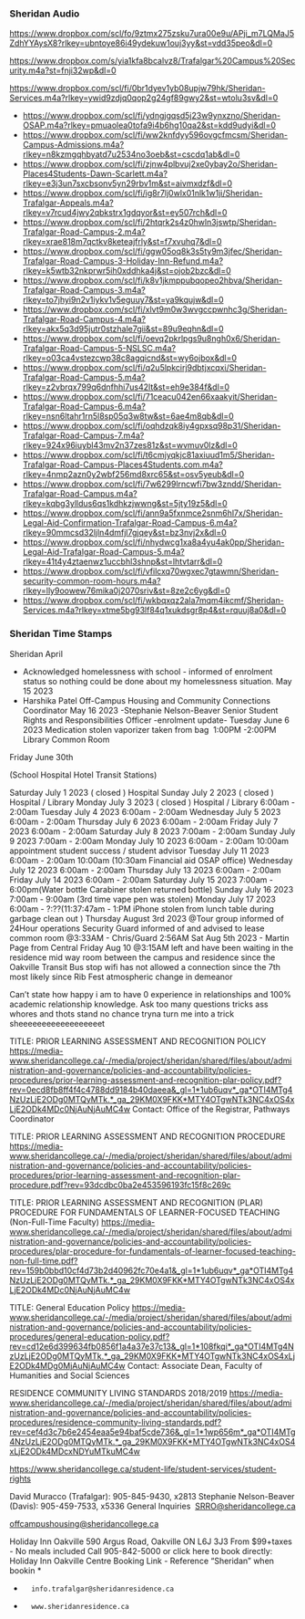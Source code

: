 ### Sheridan Audio
https://www.dropbox.com/scl/fo/9ztmx275zsku7ura00e9u/APji_m7LQMaJ5ZdhYYAysX8?rlkey=ubntoye86i49ydekuw1ouj3yy&st=vdd35peo&dl=0

https://www.dropbox.com/s/yia1kfa8bcalvz8/Trafalgar%20Campus%20Security.m4a?st=fnji32wp&dl=0


https://www.dropbox.com/scl/fi/0br1dyev1yb08upjw79hk/Sheridan-Services.m4a?rlkey=ywid9zdjq0qop2g24gf89gwy2&st=wtolu3sv&dl=0


- https://www.dropbox.com/scl/fi/ydngjgqsd5j23w9ynxzno/Sheridan-OSAP.m4a?rlkey=pmuaolea0tofa9i4b6hg10qa2&st=kdd9udyi&dl=0
- https://www.dropbox.com/scl/fi/ww2knfdyy596ovgcfmcsm/Sheridan-Campus-Admissions.m4a?rlkey=n8kzmgqhbyatd7u2534no3oeb&st=cscdq1ab&dl=0
- https://www.dropbox.com/scl/fi/zjnw4plbvuj2xe0ybay2o/Sheridan-Places4Students-Dawn-Scarlett.m4a?rlkey=e3j3un7sxcbsonv5yn29rbv1m&st=aivmxdzf&dl=0
- https://www.dropbox.com/scl/fi/ig8r7lj0wlx01nlk1w1ji/Sheridan-Trafalgar-Appeals.m4a?rlkey=v7rcud4jwy2qbkstrx1gdqyor&st=ey507rch&dl=0
- https://www.dropbox.com/scl/fi/2htqrk2s4z0hwln3jswtp/Sheridan-Trafalgar-Road-Campus-2.m4a?rlkey=xrae818m7qctkv8keteajfrly&st=f7xvuhq7&dl=0
- https://www.dropbox.com/scl/fi/ggw05oq8k3s5ty9m3jfec/Sheridan-Trafalgar-Road-Campus-3-Holiday-Inn-Refund.m4a?rlkey=k5wtb32nkprwr5ih0xddhka4j&st=ojob2bzc&dl=0
- https://www.dropbox.com/scl/fi/k8v1jkmppubqopeo2hbva/Sheridan-Trafalgar-Road-Campus-3.m4a?rlkey=to7jhyi9n2v1iykv1v5eguuy7&st=ya9kqujw&dl=0
- https://www.dropbox.com/scl/fi/xlvt9m0w3wvgccpwnhc3g/Sheridan-Trafalgar-Road-Campus-4.m4a?rlkey=akx5q3d95jutr0stzhale7gii&st=89u9eqhn&dl=0
- https://www.dropbox.com/scl/fi/oevq2pkrlpgs9u8ngh0x6/Sheridan-Trafalgar-Road-Campus-5-NSLSC.m4a?rlkey=o03ca4vstezcwp38c8agqicnd&st=wy6ojbox&dl=0
- https://www.dropbox.com/scl/fi/q2u5lpkcirj9dbtjxcqxi/Sheridan-Trafalgar-Road-Campus-5.m4a?rlkey=z2vbrqx799q6dnfhhi7us42lt&st=eh9e384f&dl=0
- https://www.dropbox.com/scl/fi/71ceacu042en66xaakyit/Sheridan-Trafalgar-Road-Campus-6.m4a?rlkey=nsn6ltahr1rn5l8sp05q3w8tw&st=6ae4m8qb&dl=0
- https://www.dropbox.com/scl/fi/oqhdzqk8iy4gpxsq98p31/Sheridan-Trafalgar-Road-Campus-7.m4a?rlkey=924x96iuybl43mv2n37zes81z&st=wvmuv0lz&dl=0
- https://www.dropbox.com/scl/fi/t6cmjyqkjc81axiuud1m5/Sheridan-Trafalgar-Road-Campus-Places4Students.com.m4a?rlkey=4nmp2azn0y2wbf256md8xrc65&st=osv5yeub&dl=0
- https://www.dropbox.com/scl/fi/7w6299lrncwfi7bw3zndd/Sheridan-Trafalgar-Road-Campus.m4a?rlkey=kqbg3ylldus6qs1kdhkzjwwng&st=5jty19z5&dl=0
- https://www.dropbox.com/scl/fi/ann9a5fxnmce2snm6hl7x/Sheridan-Legal-Aid-Confirmation-Trafalgar-Road-Campus-6.m4a?rlkey=90mmcsd32ljln4dmfjl7gjqey&st=bz3nvj2x&dl=0
- https://www.dropbox.com/scl/fi/nhydwcg1xa8a4yu4ak0pp/Sheridan-Legal-Aid-Trafalgar-Road-Campus-5.m4a?rlkey=41t4y4ztaenwz1uccbhl3shnp&st=lhtvtarr&dl=0
- https://www.dropbox.com/scl/fi/vfilcxq70wgxec7gtawmn/Sheridan-security-common-room-hours.m4a?rlkey=lly9oowew76mika0j2070sriv&st=8ze2c6yg&dl=0
- https://www.dropbox.com/scl/fi/wkbqxqz2ala7mqm4ikcmf/Sheridan-Services.m4a?rlkey=xtme5bg93lf84q1xukdsgr8p4&st=rquuj8a0&dl=0




### Sheridan Time Stamps


Sheridan
April 
- Acknowledged homelessness with school - informed of enrolment status so nothing could be done about my homelessness situation.
May 15 2023
- Harshika Patel Off-Campus Housing and Community Connections Coordinator
May 16 2023
-Stephanie Nelson-Beaver Senior Student Rights and Responsibilities Officer
-enrolment update-
Tuesday June 6 2023
Medication stolen vaporizer taken from bag 
1:00PM -2:00PM Library Common Room

Friday June 30th

(School Hospital Hotel Transit Stations)

Saturday July 1 2023 ( closed ) Hospital
Sunday July 2 2023 ( closed ) Hospital / Library
Monday July 3 2023 ( closed ) Hospital / Library
6:00am - 2:00am
Tuesday July 4 2023
6:00am - 2:00am 
Wednesday July 5 2023
6:00am - 2:00am
Thursday July 6 2023
6:00am - 2:00am
Friday July 7 2023
6:00am - 2:00am
Saturday July 8 2023
7:00am - 2:00am
Sunday July 9 2023
7:00am - 2:00am
Monday July 10 2023
6:00am - 2:00am
10:00am appointment student success / student advisor 
Tuesday July 11 2023
6:00am - 2:00am
10:00am (10:30am Financial aid OSAP office)
Wednesday July 12 2023
6:00am - 2:00am
Thursday July 13 2023
6:00am - 2:00am
Friday July 14 2023
6:00am - 2:00am
Saturday July 15 2023
7:00am - 6:00pm(Water bottle Carabiner stolen returned bottle)
Sunday July 16 2023
7:00am - 9:00am (3rd time vape pen was stolen)
Monday July 17 2023
6:00am - ?:??(11:37:47am - 1:PM iPhone stolen from lunch table during garbage clean out )
Thursday August 3rd 2023
@Tour group informed of 24Hour operations Security Guard informed of and advised to lease common room @3:33AM -  Chris/Guard
2:56AM Sat Aug 5th 2023 - Martin Page from Central
Friday Aug 10 @3:15AM left and have been waiting in the residence mid way room between the campus and residence since the Oakville Transit Bus stop wifi has not allowed a connection since the 7th most likely since Rib Fest atmospheric change in demeanor

Can’t state how happy i am to have 0 experience in relationships and 100% academic relationship knowledge. Ask too many questions tricks ass whores and thots stand no chance tryna turn me into a trick sheeeeeeeeeeeeeeeeeet  


TITLE: PRIOR LEARNING ASSESSMENT AND RECOGNITION POLICY
https://media-www.sheridancollege.ca/-/media/project/sheridan/shared/files/about/administration-and-governance/policies-and-accountability/policies-procedures/prior-learning-assessment-and-recognition-plar-policy.pdf?rev=0ecd8fb8ff4f4c4788dd9184b40daeea&_gl=1*1ub6uqv*_ga*OTI4MTg4NzUzLjE2ODg0MTQyMTk.*_ga_29KM0X9FKK*MTY4OTgwNTk3NC4xOS4xLjE2ODk4MDc0NjAuNjAuMC4w
Contact: Office of the Registrar, Pathways Coordinator

TITLE: PRIOR LEARNING ASSESSMENT AND RECOGNITION PROCEDURE
https://media-www.sheridancollege.ca/-/media/project/sheridan/shared/files/about/administration-and-governance/policies-and-accountability/policies-procedures/prior-learning-assessment-and-recognition-plar-procedure.pdf?rev=93dcdbc0ba2e453596193fc15f8c269c

TITLE: PRIOR LEARNING ASSESSMENT AND RECOGNITION (PLAR) PROCEDURE FOR FUNDAMENTALS OF LEARNER-FOCUSED TEACHING (Non-Full-Time Faculty)
https://media-www.sheridancollege.ca/-/media/project/sheridan/shared/files/about/administration-and-governance/policies-and-accountability/policies-procedures/plar-procedure-for-fundamentals-of-learner-focused-teaching-non-full-time.pdf?rev=159b0bbd10cf4d73b2d40962fc70e4a1&_gl=1*1ub6uqv*_ga*OTI4MTg4NzUzLjE2ODg0MTQyMTk.*_ga_29KM0X9FKK*MTY4OTgwNTk3NC4xOS4xLjE2ODk4MDc0NjAuNjAuMC4w

TITLE: General Education Policy
https://media-www.sheridancollege.ca/-/media/project/sheridan/shared/files/about/administration-and-governance/policies-and-accountability/policies-procedures/general-education-policy.pdf?rev=cd12e6d399634fb0856f1a4a37e37c13&_gl=1*108fkqi*_ga*OTI4MTg4NzUzLjE2ODg0MTQyMTk.*_ga_29KM0X9FKK*MTY4OTgwNTk3NC4xOS4xLjE2ODk4MDg0MjAuNjAuMC4w
Contact: Associate Dean, Faculty of Humanities and Social Sciences


RESIDENCE COMMUNITY LIVING STANDARDS 2018/2019
https://media-www.sheridancollege.ca/-/media/project/sheridan/shared/files/about/administration-and-governance/policies-and-accountability/policies-procedures/residence-community-living-standards.pdf?rev=cef4d3c7b6e2454eaa5e94baf5cde736&_gl=1*1wp656m*_ga*OTI4MTg4NzUzLjE2ODg0MTQyMTk.*_ga_29KM0X9FKK*MTY4OTgwNTk3NC4xOS4xLjE2ODk4MDcxNDYuMTkuMC4w

https://www.sheridancollege.ca/student-life/student-services/student-rights

David Muracco (Trafalgar): 905-845-9430, x2813
Stephanie Nelson-Beaver (Davis): 905-459-7533, x5336
General Inquiries  SRRO@sheridancollege.ca

offcampushousing@sheridancollege.ca

Holiday Inn Oakville	590 Argus Road, Oakville ON L6J 3J3	From $99+taxes - No meals included	Call 905-842-5000 or click here to book directly: Holiday Inn Oakville Centre Booking Link - Reference “Sheridan” when bookin
* 
* 		info.trafalgar@sheridanresidence.ca
* 		www.sheridanresidence.ca
